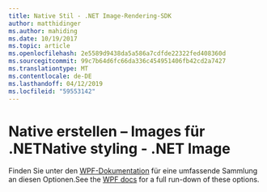 ```yaml
---
title: Native Stil - .NET Image-Rendering-SDK
author: matthidinger
ms.author: mahiding
ms.date: 10/19/2017
ms.topic: article
ms.openlocfilehash: 2e5589d9438da5a586a7cdfde22322fed408360d
ms.sourcegitcommit: 99c7b64d6fc66da336c454951406fb42cd2a7427
ms.translationtype: MT
ms.contentlocale: de-DE
ms.lasthandoff: 04/12/2019
ms.locfileid: "59553142"
---
```

# <a name="native-styling---net-image"></a><span data-ttu-id="852fa-102">Native erstellen – Images für .NET</span><span class="sxs-lookup"><span data-stu-id="852fa-102">Native styling - .NET Image</span></span>

<span data-ttu-id="852fa-103">Finden Sie unter den [WPF-Dokumentation](../net-wpf/getting-started.md) für eine umfassende Sammlung an diesen Optionen.</span><span class="sxs-lookup"><span data-stu-id="852fa-103">See the [WPF docs](../net-wpf/getting-started.md) for a full run-down of these options.</span></span>